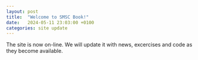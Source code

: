 ```yaml
---
layout: post
title:  "Welcome to SMSC Book!"
date:   2024-05-11 23:03:00 +0100
categories: site update
---
```

The site is now on-line. We will update it with news, excercises and code as they become available. 
